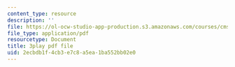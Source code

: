 ```yaml
---
content_type: resource
description: ''
file: https://ol-ocw-studio-app-production.s3.amazonaws.com/courses/cms-608-game-design-spring-2014/2ecbdb1f4cb3e7c8a5ea1ba552bb02e0_1506651.pdf
file_type: application/pdf
resourcetype: Document
title: 3play pdf file
uid: 2ecbdb1f-4cb3-e7c8-a5ea-1ba552bb02e0
---
```

